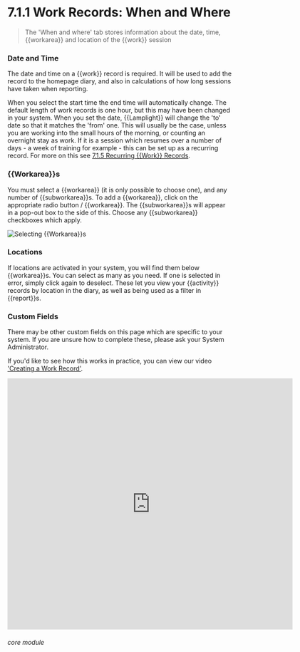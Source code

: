 # 7.1.1  <i class="fas fa-hammer"></i> Work Records: When and Where

> The 'When and where' tab stores information about the date, time, {{workarea}} and location of the {{work}} session



### Date and Time
The date and time on a {{work}} record is required. It will be used to add the record to the homepage diary, and also in calculations of how long sessions have taken when reporting. 

When you select the start time the end time will automatically change. The default length of work records is one hour, but this may have been changed in your system. When you set the date, {{Lamplight}} will change the 'to' date so that it matches the 'from' one. This will usually be the case, unless you are working into the small hours of the morning, or counting an overnight stay as work. If it is a session which resumes over a number of days - a week of training for example - this can be set up as a recurring record. For more on this see [7.1.5 Recurring {{Work}} Records](/help/index/p/7.1.5).


### {{Workarea}}s
You must select a {{workarea}} (it is only possible to choose one), and any number of {{subworkarea}}s. 
To add a {{workarea}}, click on the appropriate radio button / {{workarea}}. The {{subworkarea}}s will appear in a pop-out box to the side of this. Choose any {{subworkarea}} checkboxes which apply.

![Selecting {{Workarea}}s](7.1.1a.png)


### Locations
If locations are activated in your system, you will find them below {{workarea}}s. You can select as many as you need. If one is selected in error, simply click again to deselect. These let you view your {{activity}} records by location in the diary, as well as being used as a filter in {{report}}s.

### Custom Fields
There may be other custom fields on this page which are specific to your system. If you are unsure how to complete these, please ask your System Administrator.

If you'd like to see how this works in practice, you can view our video ['Creating a Work Record'](/help/index/p/51.4.1).

<iframe src="https://player.vimeo.com/video/279240510" width="640" height="564" frameborder="0" allow="autoplay; fullscreen" allowfullscreen></iframe>


###### core module

